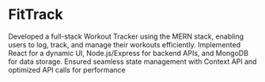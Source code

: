 # FitTrack
Developed a full-stack Workout Tracker using the MERN stack, enabling users to log, track, and manage their workouts efficiently. Implemented React for a dynamic UI, Node.js/Express for backend APIs, and MongoDB for data storage. Ensured seamless state management with Context API and optimized API calls for performance
